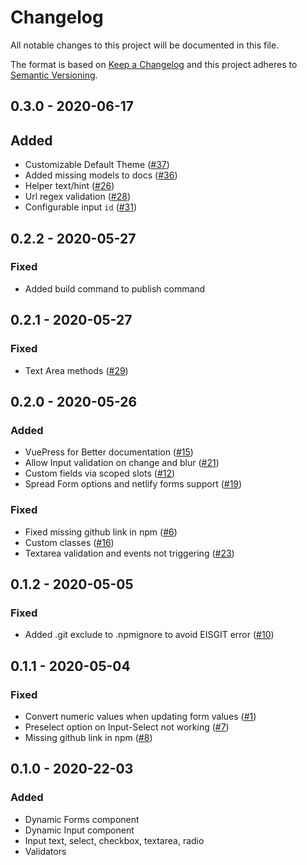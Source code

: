 # Changelog

All notable changes to this project will be documented in this file.

The format is based on [Keep a Changelog](http://keepachangelog.com/en/1.0.0/)
and this project adheres to [Semantic Versioning](http://semver.org/spec/v2.0.0.html).

## 0.3.0 - 2020-06-17

## Added

- Customizable Default Theme ([#37](https://github.com/alvarosaburido/vue-dynamic-forms/issues/37))
- Added missing models to docs ([#36](https://github.com/alvarosaburido/vue-dynamic-forms/issues/36))
- Helper text/hint ([#26](https://github.com/alvarosaburido/vue-dynamic-forms/issues/26))
- Url regex validation ([#28](https://github.com/alvarosaburido/vue-dynamic-forms/issues/28))
- Configurable input `id` ([#31](https://github.com/alvarosaburido/vue-dynamic-forms/issues/31))

## 0.2.2 - 2020-05-27

### Fixed

- Added build command to publish command

## 0.2.1 - 2020-05-27

### Fixed

- Text Area methods ([#29](https://github.com/alvarosaburido/vue-dynamic-forms/issues/29))

## 0.2.0 - 2020-05-26

### Added

- VuePress for Better documentation ([#15](https://github.com/alvarosaburido/vue-dynamic-forms/issues/15))
- Allow Input validation on change and blur ([#21](https://github.com/alvarosaburido/vue-dynamic-forms/issues/21))
- Custom fields via scoped slots ([#12](https://github.com/alvarosaburido/vue-dynamic-forms/issues/12))
- Spread Form options and netlify forms support ([#19](https://github.com/alvarosaburido/vue-dynamic-forms/issues/19))

### Fixed

- Fixed missing github link in npm ([#6](https://github.com/alvarosaburido/vue-dynamic-forms/issues/6))
- Custom classes ([#16](https://github.com/alvarosaburido/vue-dynamic-forms/issues/16))
- Textarea validation and events not triggering ([#23](https://github.com/alvarosaburido/vue-dynamic-forms/issues/23))

## 0.1.2 - 2020-05-05

### Fixed

- Added .git exclude to .npmignore to avoid EISGIT error ([#10](https://github.com/alvarosaburido/vue-dynamic-forms/issues/10))

## 0.1.1 - 2020-05-04

### Fixed

- Convert numeric values when updating form values ([#1](https://github.com/alvarosaburido/vue-dynamic-forms/issues/1))
- Preselect option on Input-Select not working ([#7](https://github.com/alvarosaburido/vue-dynamic-forms/issues/7))
- Missing github link in npm ([#8](https://github.com/alvarosaburido/vue-dynamic-forms/issues/6))

## 0.1.0 - 2020-22-03

### Added

- Dynamic Forms component
- Dynamic Input component
- Input text, select, checkbox, textarea, radio
- Validators
